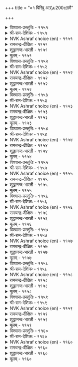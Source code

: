 +++
title = "०१ पिरिवु आऱ्\u200cऱामै"

+++


<details><summary>विश्वास-प्रस्तुतिः - ११५१</summary>

सॆल्लामै उण्डेल् ऎनक्कुरै मट्रुनिन्  
वल्वरवु वाऴ्वार्क् कुरै।      ११५१
</details>

<details><summary>श्री-राम-देशिकः - ११५१</summary>

वितोगाभावविषयो यदि स्याद् ब्रुहि तन्मम ।  
वियुज्यागमनं चेत्तु वद तत् सहतां नृणाम् ॥ ११५१॥
</details>

<details><summary>NVK Ashraf choice (en) - ११५१</summary>

११५१
Tell me if you are not leaving. Bid farewell to those
Who can survive to see your return.
(N.V.K. Ashraf)
</details>

<details><summary>रामचन्द्र-दीक्षितः - ११५१</summary>

1151 cellāmai uṇṭēl eṉakkuurai maṟṟuniṉ  
valvaravu vāḻvārkku urai.

1151\. If you are not to go away, tell me so that I may sustain my lingering life. If you are to go, return soon.  
</details>

<details><summary>शुद्धानन्द-भारती - ११५१</summary>

1\. செல்லாமை உண்டேல் எனக்குரை மற்றுநின்  
வல்வரவு வாழ்வார்க்கு உரை.  
Tell me if you but do not leave,  
Your quick return to those who live.        1151  
</details>

<details><summary>मूलम् - ११५१</summary>

सॆल्लामै उण्डेल् ऎनक्कुरै मट्रुनिन्  
वल्वरवु वाऴ्वार्क् कुरै।      ११५१
</details>

<details><summary>विश्वास-प्रस्तुतिः - ११५२</summary>

इन्गण् उडैत्तवर् पार्वल् पिरिवञ्जुम्  
पुन्गण् उडैत्ताल् पुणर्वु।       ११५२
</details>

<details><summary>श्री-राम-देशिकः - ११५२</summary>

तदीयदृष्टिः पूर्व मे वभृवानन्ददायिनी ।  
वियोगभीतिं जनयेत् अद्य, जातोऽपि सङ्गमः ॥ ११५२॥
</details>

<details><summary>NVK Ashraf choice (en) - ११५२</summary>

११५२
His mere look was once a delight; but now
Even his embrace saddens, fearing separation. *	
(V.V.S. Aiyar)
</details>

<details><summary>रामचन्द्र-दीक्षितः - ११५२</summary>

1152 iṉkaṇ uṭaittavar pārval pirivañcum  
puṉkaṇ uṭaittāl puṇarvu.

1152\. In the days of courtship what pleasure lay in each glance of his! Now after our union, the prospect of his separation brings gloom even in moments of happiness.  
</details>

<details><summary>शुद्धानन्द-भारती - ११५२</summary>

2\. இன்கண் உடைத்தவர் பார்வல் பிரிவஞ்சும்  
புன்கண் உடைத்தால் புணர்வு.  
His sight itself was pleasing, near  
Embrace pains now by partings fear.        1152  
</details>

<details><summary>मूलम् - ११५२</summary>

इन्गण् उडैत्तवर् पार्वल् पिरिवञ्जुम्  
पुन्गण् उडैत्ताल् पुणर्वु।       ११५२
</details>

<details><summary>विश्वास-प्रस्तुतिः - ११५३</summary>

अरिदरो तेट्रम् अऱिवुडैयार् कण्णुम्  
पिरिवो रिडत्तुण्मै यान्।       ११५३
</details>

<details><summary>श्री-राम-देशिकः - ११५३</summary>

स्याद्वियोगः क्कचित साकं विश्वस्तेन प्रियेण च ।  
तस्मात् प्रियेण रचितां प्रतिज्ञां नैव विश्वसेत् ॥ ११५३॥
</details>

<details><summary>NVK Ashraf choice (en) - ११५३</summary>

११५३
How hard it is to trust when even he who knows
Breaks his word and goes!
(P.S. Sundaram)
</details>

<details><summary>रामचन्द्र-दीक्षितः - ११५३</summary>

1153 aritarō tēṟṟam aṟivuṭaiyār kaṇṇum  
pirivōr iṭattuuṇmai yāṉ.

1153\. Hard it is for me to rest assured; the lover who knows full well my miseries in separation still may part from me, making promises of quick return.  
</details>

<details><summary>शुद्धानन्द-भारती - ११५३</summary>

3\. அரிதரோ தேற்றம் அறிவுடையார் கண்ணும்  
பிரிவோ ரிடத்துண்மை யான்.  
On whom shall I lay my trust hence  
While parting lurks in knowing ones?        1153  
</details>

<details><summary>मूलम् - ११५३</summary>

अरिदरो तेट्रम् अऱिवुडैयार् कण्णुम्  
पिरिवो रिडत्तुण्मै यान्।       ११५३
</details>

<details><summary>विश्वास-प्रस्तुतिः - ११५४</summary>

अळित्तञ्जल् ऎण्ड्रवर् नीप्पिन् तॆळित्तसॊल्  
तेऱियार्क्कु उण्डो तवऱु।       ११५४
</details>

<details><summary>श्री-राम-देशिकः - ११५४</summary>

प्रेमपूर्वं न मेतव्य मित्युक्तवापि वियुज्यतः ।  
प्रियस्य वचनं वक्तुर्दोषाय स्यात्, न श‍ृण्वतः ॥ ११५४॥
</details>

<details><summary>NVK Ashraf choice (en) - ११५४</summary>

११५४
How can I be blamed for trusting one
Who left me after assuring “fear not”? *
(K. Kannan)
</details>

<details><summary>रामचन्द्र-दीक्षितः - ११५४</summary>

1154 aḷittañcal eṉṟavar nīppiṉ teḷittacol  
tēṟiyārkku uṇṭō tavaṟu.

1154\. How can there be blame on one who has put implicit trust in the comforting words of him who promised to shelter me forever?  
</details>

<details><summary>शुद्धानन्द-भारती - ११५४</summary>

4\. அளித்தஞ்சல் என்றவர் நீப்பின் தெளித்தசொல்  
தேறியார்க்கு உண்டோ தவறு.  
He parts whose love told me - fear not  
Is my trust in him at default?        1154  
</details>

<details><summary>मूलम् - ११५४</summary>

अळित्तञ्जल् ऎण्ड्रवर् नीप्पिन् तॆळित्तसॊल्  
तेऱियार्क्कु उण्डो तवऱु।       ११५४
</details>

<details><summary>विश्वास-प्रस्तुतिः - ११५५</summary>

ओम्बिन् अमैन्दार् पिरिवोम्बल् मट्रवर्  
नीङ्गिन् अरिदाल् पुणर्वु।       ११५५
</details>

<details><summary>श्री-राम-देशिकः - ११५५</summary>

यथा प्रियेण विरहो न स्यात्कार्य तथा त्वया ।  
वियोगे प्रथमं प्राप्ते सङ्गमो दुर्लभस्ततः ॥ ११५५॥
</details>

<details><summary>NVK Ashraf choice (en) - ११५५</summary>

११५५
If you would serve me, stop him going.
Gone we shall not meet again.
(P.S. Sundaram)
</details>

<details><summary>रामचन्द्र-दीक्षितः - ११५५</summary>

1155 ōmpiṉ amaintār pirivōmpal maṟṟavar  
nīṅkiṉ aritāl puṇarvu.

1155\. Stop my lord from leaving me; only then can you save my life. Else it will flee at his parting and never again shall we meet.  
</details>

<details><summary>शुद्धानन्द-भारती - ११५५</summary>

5\. ஓம்பின் அமைந்தார் பிரிவோம்பல் மற்றவர்  
நீங்கின் அரிதால் புணர்வு.  
Stop his parting - my life to save  
Meeting is rare if he would leave.        1155  
</details>

<details><summary>मूलम् - ११५५</summary>

ओम्बिन् अमैन्दार् पिरिवोम्बल् मट्रवर्  
नीङ्गिन् अरिदाल् पुणर्वु।       ११५५
</details>

<details><summary>विश्वास-प्रस्तुतिः - ११५६</summary>

पिरिवुरैक्कुम् वन्गण्णर् आयिन् अरिदवर्  
नल्गुवर् ऎन्नुम् नसै।       ११५६
</details>

<details><summary>श्री-राम-देशिकः - ११५६</summary>

वियोगविषयं वक्तुं यो भवेन्निर्दयः प्रियः ।  
प्रत्यागत्य पुनः प्रीतिं स कथं दर्शयेत् त्वयि ॥ ११५६॥
</details>

<details><summary>NVK Ashraf choice (en) - ११५६</summary>

११५६
When he is stubborn to announce separation,
It is futile to hope for reunion. *
(J. Narayanaswamy)
</details>

<details><summary>रामचन्द्र-दीक्षितः - ११५६</summary>

1156 pirivuraikkum vaṉkaṇṇar āyiṉ aritavar  
nalkuvar eṉṉum nacai.

1156\. If he is cruel enough to speak of leaving me, I am lost; false it is to entertain any hope of his mercy.  
</details>

<details><summary>शुद्धानन्द-भारती - ११५६</summary>

6\. பிரிவுரைக்கும் வன்கண்ண ராயின் அரிதவர்  
நல்குவர் என்னும் நசை.  
His hardness says, "I leave you now"  
Is there hope of his renewed love?        1156  
</details>

<details><summary>मूलम् - ११५६</summary>

पिरिवुरैक्कुम् वन्गण्णर् आयिन् अरिदवर्  
नल्गुवर् ऎन्नुम् नसै।       ११५६
</details>

<details><summary>विश्वास-प्रस्तुतिः - ११५७</summary>

तुऱैवन् तुऱन्दमै तूट्रागॊल् मुन्गै  
इऱैइऱवा निण्ड्र वळै।       ११५७
</details>

<details><summary>श्री-राम-देशिकः - ११५७</summary>

कृशहस्तप्रकोष्ठाभ्यां निस्सृता वलयालयः ।  
किं नायकवियोगं न कथयेयुर्जनान् प्रति ॥ ११५७॥
</details>

<details><summary>NVK Ashraf choice (en) - ११५७</summary>

११५७
Do not the bangles sliding down my arms
Forebode the departure of my lord? *
(W.H. Drew and J. Lazarus)
</details>

<details><summary>रामचन्द्र-दीक्षितः - ११५७</summary>

1157 tuṟaivaṉ tuṟantamai tūṟṟākol muṉkai  
iṟaiiṟavā niṉṟa vaḷai.

1157\. Will not the bracelets slipping loose from my wrist, tell the tale of the separation of my husband?  
</details>

<details><summary>शुद्धानन्द-भारती - ११५७</summary>

7\. துறைவன் துறந்தமை தூற்றாகொல் முன்கை  
இறைஇறவா நின்ற வளை.  
Will not my gliding bangles' cry  
The parting of my lord betray?        1157  
</details>

<details><summary>मूलम् - ११५७</summary>

तुऱैवन् तुऱन्दमै तूट्रागॊल् मुन्गै  
इऱैइऱवा निण्ड्र वळै।       ११५७
</details>

<details><summary>विश्वास-प्रस्तुतिः - ११५८</summary>

इन्नादु इनन्इल्ऊर् वाऴ्दल् अदनिनुम्  
इन्नादु इनियार्प् पिरिवु।       ११५८
</details>

<details><summary>श्री-राम-देशिकः - ११५८</summary>

स्निग्धचेटीविरहतग्रामवासो व्यथाकरः ।  
प्रियनायकविश्लेषस्ततोऽपि व्यसनप्रदः ॥ ११५८॥
</details>

<details><summary>NVK Ashraf choice (en) - ११५८</summary>

११५८
It is bitter to live among strangers.
Bitter still is to part with one's love. *
(P.S. Sundaram)
</details>

<details><summary>रामचन्द्र-दीक्षितः - ११५८</summary>

1158 iṉṉātu iṉaṉilūr vāḻtal ataṉiṉum  
iṉṉātu iṉiyārp pirivu.

1158\. Painful it is to live removed from familiar friends in a far-off village; but far more painful is the parting of the dearest one.  
</details>

<details><summary>शुद्धानन्द-भारती - ११५८</summary>

8\. இன்னாது இனன்இல்ஊர் வாழ்தல் அதனினும்  
இன்னாது இனியார்ப் பிரிவு.  
Bitter is life in friendless place;  
Worse is parting love's embrace!        1158  
</details>

<details><summary>मूलम् - ११५८</summary>

इन्नादु इनन्इल्ऊर् वाऴ्दल् अदनिनुम्  
इन्नादु इनियार्प् पिरिवु।       ११५८
</details>

<details><summary>विश्वास-प्रस्तुतिः - ११५९</summary>

तॊडिऱ्चुडिन् अल्लदु कामनोय् पोल  
विडिऱ्चुडल् आट्रुमो ती।       ११५९
</details>

<details><summary>श्री-राम-देशिकः - ११५९</summary>

अन्तिकस्थितिमात्रेण दहेत् साधारणोऽनलः ।  
कामरोगसमानोऽयं न दहेद् दूरवत्यपि ॥ ११५९॥
</details>

<details><summary>NVK Ashraf choice (en) - ११५९</summary>

११५९
Can fire, which hurts when touched,
Hurt like the passion of love even untouched?
(N.V.K. Ashraf)
</details>

<details><summary>रामचन्द्र-दीक्षितः - ११५९</summary>

1159 toṭiṟcuṭiṉ allatu kāmanōy pōla  
viṭiṉcuṭal āṟṟumō tī.

1159\. Fire can scorch only when touched, but can it, like love, scorch persons away from it?  
</details>

<details><summary>शुद्धानन्द-भारती - ११५९</summary>

9\. தொடின்கடின் அல்லது காமநோய் போல  
விடிற்சுடல் ஆற்றுமோ தீ.  
Can fire that burns by touch burn like  
Parting of the hearts love-sick?        1159  
</details>

<details><summary>मूलम् - ११५९</summary>

तॊडिऱ्चुडिन् अल्लदु कामनोय् पोल  
विडिऱ्चुडल् आट्रुमो ती।       ११५९
</details>

<details><summary>विश्वास-प्रस्तुतिः - ११६०</summary>

अरिदाट्रि अल्लल्नोय् नीक्किप् पिरिवाट्रिप्  
पिन्इरुन्दु वाऴ्वार् पलर्।       ११६०
</details>

<details><summary>श्री-राम-देशिकः - ११६०</summary>

अङ्गीकृत च विश्लेषमनवाप्य ततो व्यथाम् ।  
सोढ्वा वियोगं जीवन्त्यः सन्त्यनेकाः स्त्रियो भुवि ॥ ११६०॥
</details>

<details><summary>NVK Ashraf choice (en) - ११६०</summary>

११६०
Strange how many can bear separation,
Survive sorrow, and live!
(P.S. Sundaram)
</details>

<details><summary>रामचन्द्र-दीक्षितः - ११६०</summary>

1160 aritāṟṟi allalnōy nīkkip pirivāṟṟip  
piṉiruntu vāḻvār palar.  
1160\. Many ladies have gracefully borne news of separation, steered clear of sorrow, endured the parting of the loved one and still survived I  
</details>

<details><summary>शुद्धानन्द-भारती - ११६०</summary>

10\. அரிதாற்றி அல்லல்நோய் நீக்கிப் பிரிவாற்றிப்  
பின்இருந்து வாழ்வார் பலர்.  
Many survive pangs of parting  
Not I this sore so distressing.        1160  
</details>

<details><summary>मूलम् - ११६०</summary>

अरिदाट्रि अल्लल्नोय् नीक्किप् पिरिवाट्रिप्  
पिन्इरुन्दु वाऴ्वार् पलर्।       ११६०
</details>
